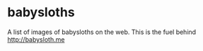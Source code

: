 babysloths
==========

A list of images of babysloths on the web. This is the fuel behind http://babysloth.me
